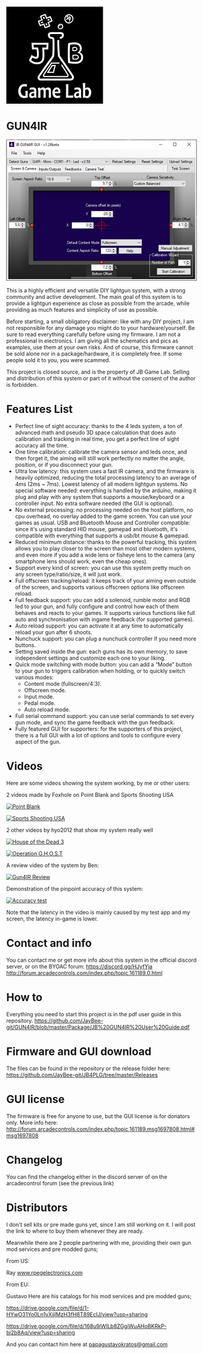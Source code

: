 ![JB Game Lab](https://github.com/JayBee-git/GUN4IR/blob/master/img/JBGL-Logo_256p.png?raw=true)

# GUN4IR
![GUN4IR GUI](https://github.com/JayBee-git/GUN4IR/blob/master/img/GUN4IR_GUI.PNG?raw=true)

This is a highly efficient and versatile DIY lightgun system, with a strong community and active development.
The main goal of this system is to provide a lightgun experience as close as possible from the arcade, while providing as much features and simplicity of use as possible.

Before starting, a small obligatory disclaimer: like with any DIY project, I am not responsible for any damage you might do to your hardware/yourself. Be sure to read everything carefully before using my firmware. I am not a professional in electronics. I am giving all the schematics and pics as examples, use them at your own risks.
And of course, this firmware cannot be sold alone nor in a package/hardware, it is completely free. If some people sold it to you, you were scammed.

This project is closed source, and is the property of JB Game Lab. 
Selling and distribution of this system or part of it without the consent of the author is forbidden.


# Features List
- Perfect line of sight accuracy: thanks to the 4 leds system, a ton of advanced math and pseudo 3D space calculation that does auto calibration and tracking in real time, you get a perfect line of sight accuracy all the time.
- One time calibration: calibrate the camera sensor and leds once, and then forget it, the aiming will still work perfectly no matter the angle, position, or if you disconnect your gun.
- Ultra low latency: this system uses a fast IR camera, and the firmware is heavily optimized, reducing the total processing latency to an average of 4ms (2ms ~ 7ms). Lowest latency of all modern lightgun systems.
No special software needed: everything is handled by the arduino, making it plug and play with any system that supports a mouse/keyboard or a controller input. No extra software needed (the GUI is optional).
- No external processing: no processing needed on the host platform, no cpu overhead, no overlay added to the game screen. You can use your games as usual.
USB and Bluetooth Mouse and Controller compatible: since it's using standard HID mouse, gamepad and bluetooth, it's compatible with everything that supports a usb/bt mouse & gamepad.
- Reduced minimum distance: thanks to the powerful tracking, this system allows you to play closer to the screen than most other modern systems, and even more if you add a wide lens or fisheye lens to the camera (any smartphone lens should work, even the cheap ones).
- Support every kind of screen: you can use this system pretty much on any screen type/ratio/size, it will just work.
- Full offscreen tracking/reload: it keeps track of your aiming even outside of the screen, and supports various offscreen options like offscreen reload.
- Full feedback support: you can add a solenoid, rumble motor and RGB led to your gun, and fully configure and control how each of them behaves and reacts to your games. It supports various functions like full auto and synchronisation with ingame feedback (for supported games).
- Auto reload support: you can activate it at any time to automatically reload your gun after 6 shoots.
- Nunchuck support: you can plug a nunchuck controller if you need more buttons.
- Setting saved inside the gun: each guns has its own memory, to save independent settings and customize each one to your liking.
- Quick mode switching with mode button: you can add a “Mode” button to your gun to triggers calibration when holding, or to quickly switch various modes:
   + Content mode (fullscreen/4:3).
   + Offscreen mode.
   + Input mode.
   + Pedal mode.
   + Auto reload mode.
- Full serial command support: you can use serial commands to set every gun mode, and sync the game feedback with the gun feedback.
- Fully featured GUI for supporters: for the supporters of this project, there is a full GUI with a lot of options and tools to configure every aspect of the gun.

# Videos
Here are some videos showing the system working, by me or other users:

2 videos made by Foxhole on Point Blank and Sports Shooting USA

[![Point Blank](https://img.youtube.com/vi/mcYRB-wIr9M/0.jpg)](https://www.youtube.com/watch?v=mcYRB-wIr9M)

[![Sports Shooting USA](https://img.youtube.com/vi/fi3TZm3PpPQ/0.jpg)](https://www.youtube.com/watch?v=fi3TZm3PpPQ)

2 other videos by hyo2012 that show my system really well

[![House of the Dead 3](https://img.youtube.com/vi/7z0xmR6kQok/0.jpg)](https://www.youtube.com/watch?v=7z0xmR6kQok)

[![Operation G.H.O.S.T](https://img.youtube.com/vi/jZsT_Facpc8/0.jpg)](https://www.youtube.com/watch?v=jZsT_Facpc8)

A review video of the system by Ben:

[![Gun4IR Review](https://img.youtube.com/vi/O6zyrMOQLG4/0.jpg)](https://www.youtube.com/watch?v=O6zyrMOQLG4)

Demonstration of the pinpoint accuracy of this system:

[![Accuracy test](https://img.youtube.com/vi/u64Fsu6oNQk/0.jpg)](https://www.youtube.com/watch?v=u64Fsu6oNQk)

Note that the latency in the video is mainly caused by my test app and my screen, the latency in-game is lower.

# Contact and info
You can contact me or get more info about this system in the official discord server, or on the BYOAC forum:
https://discord.gg/HJyfYja
http://forum.arcadecontrols.com/index.php/topic,161189.0.html

# How to
Everything you need to start this project is in the pdf user guide in this repository.
https://github.com/JayBee-git/GUN4IR/blob/master/Package/JB%20GUN4IR%20User%20Guide.pdf

# Firmware and GUI download
The files can be found in the repository or the release folder here:
https://github.com/JayBee-git/JB4PLG/tree/master/Releases

# GUI license
The firmware is free for anyone to use, but the GUI license is for donators only.
More info here:
http://forum.arcadecontrols.com/index.php/topic,161189.msg1697808.html#msg1697808

# Changelog
You can find the changelog either in the discord server of on the arcadecontrol forum (see the previous link)

# Distributors
I don't sell kits or pre made guns yet, since I am still working on it.
I will post the link to where to buy them whenever they are ready.

Meanwhile there are 2 people partnering with me, providing their own gun mod services and pre modded guns;

From US:

Ray
www.rpegelectronics.com

From EU:

Gustavo
Here are his catalogs for his mod services and pre modded guns;

https://drive.google.com/file/d/1-HYwO31Yo0Ln1vXjjlMzH3fH8T89EcIJ/view?usp=sharing

https://drive.google.com/file/d/168u9iWILb8ZGgiWuAHoBKRkP-bj2b8Aq/view?usp=sharing

And you can contact him here at papagustavokratos@gmail.com
